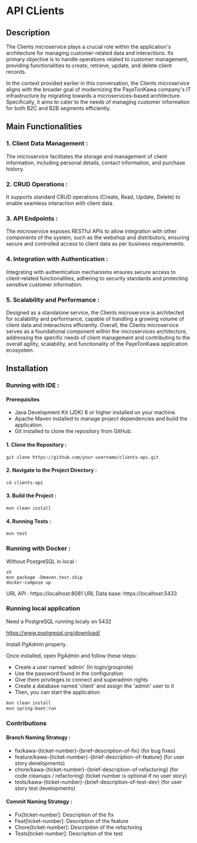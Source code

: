 # API CLients

## Description 

The Clients microservice plays a crucial role within the application's architecture for managing customer-related data and interactions. Its primary objective is to handle operations related to customer management, providing functionalities to create, retrieve, update, and delete client records.

In the context provided earlier in this conversation, the Clients microservice aligns with the broader goal of modernizing the PayeTonKawa company's IT infrastructure by migrating towards a microservices-based architecture. Specifically, it aims to cater to the needs of managing customer information for both B2C and B2B segments efficiently.

## Main Functionalities

### 1. Client Data Management : 

The microservice facilitates the storage and management of client information, including personal details, contact information, and purchase history.

### 2. CRUD Operations : 

It supports standard CRUD operations (Create, Read, Update, Delete) to enable seamless interaction with client data.

### 3. API Endpoints : 
The microservice exposes RESTful APIs to allow integration with other components of the system, such as the webshop and distributors, ensuring secure and controlled access to client data as per business requirements.

### 4. Integration with Authentication :

Integrating with authentication mechanisms ensures secure access to client-related functionalities, adhering to security standards and protecting sensitive customer information.

### 5. Scalability and Performance :

Designed as a standalone service, the Clients microservice is architected for scalability and performance, capable of handling a growing volume of client data and interactions efficiently.
Overall, the Clients microservice serves as a foundational component within the microservices architecture, addressing the specific needs of client management and contributing to the overall agility, scalability, and functionality of the PayeTonKawa application ecosystem.

## Installation

### Running with IDE : 

#### Prerequisites

* Java Development Kit (JDK) 8 or higher installed on your machine.
* Apache Maven installed to manage project dependencies and build the application.
* Git installed to clone the repository from GitHub.

#### 1. Clone the Repository : 
```
git clone https://github.com/your-username/clients-api.git
```
#### 2. Navigate to the Project Directory :
```
cd clients-api
```
#### 3. Build the Project :
```
mvn clean install
```
#### 4. Running Tests :
```
mvn test
```

### Running with Docker : 

Without PostgreSQL in local :

```
sh
mvn package -Dmaven.test.skip
docker-compose up
```

URL API : https://localhost:8081
URL Data base: https://localhost:5433

### Running local application

Need a PostgreSQL running localy on 5432 

https://www.postgresql.org/download/

Install PgAdmin properly.

Once installed, open PgAdmin and follow these steps:

* Create a user named 'admin' (In login/grouprole)
* Use the password found in the configuration
* Give them privileges to connect and superadmin rights
* Create a database named 'client' and assign the 'admin' user to it
* Then, you can start the application:

```sh
mvn clean install
mvn spring-boot:run
```

### Contributions

#### Branch Naming Strategy :
* fix/kawa-{ticket-number}-{brief-description-of-fix} (for bug fixes)
* feature/kawa-{ticket-number}-{brief-description-of-feature} (for user story developments)
* chore/kawa-{ticket-number}-{brief-description-of-refactoring} (for code cleanups / refactoring) (ticket number is optional if no user story)
* tests/kawa-{ticket-number}-{brief-description-of-test-dev} (for user story test developments)

#### Commit Naming Strategy :
* Fix[ticket-number]: Description of the fix
* Feat[ticket-number]: Description of the feature
* Chore[ticket-number]: Description of the refactoring
* Tests[ticket-number]: Description of the test